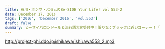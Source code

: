 ```yaml
---
title: 石川・ホンマ・ぶるんのBe-SIDE Your Life! vol.553-2
date: December 17, 2016
tags: ['2016', 'December 2016', 'vol.553']
draft: false
summary: ビーサイバロンドール＆流行語大賞受付中！限りなくブラックに近いコーナー！「GET WILD17」！！SAITO
---
```


http://project-phi.ddo.jp/ishikawa/ishikawa553_2.mp3